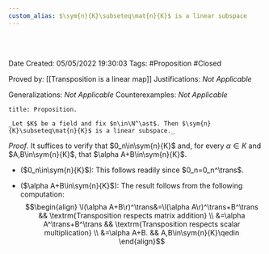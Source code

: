 ```yaml
---
custom_alias: $\sym{n}{K}\subseteq\mat{n}{K}$ is a linear subspace
---
```


<br />
<br />

Date Created: 05/05/2022 19:30:03
Tags: #Proposition #Closed

Proved by: [[Transposition is a linear map]]
Justifications: _Not Applicable_

Generalizations: _Not Applicable_
Counterexamples: _Not Applicable_

``` ad-Proposition
title: Proposition.

_Let $K$ be a field and fix $n\in\N^\ast$. Then $\sym{n}{K}\subseteq\mat{n}{K}$ is a linear subspace._

```

_Proof_. It suffices to verify that $0_n\in\sym{n}{K}$ and, for every $\alpha\in K$ and $A,B\in\sym{n}{K}$, that $\alpha A+B\in\sym{n}{K}$.
* ($0_n\in\sym{n}{K}$): This follows readily since $0_n=0_n^\trans$.

* ($\alpha A+B\in\sym{n}{K}$): The result follows from the following computation:
$$\begin{align}
    \l(\alpha A+B\r)^\trans&=\l(\alpha A\r)^\trans+B^\trans && \textrm{Transposition respects matrix addition} \\
    &=\alpha A^\trans+B^\trans && \textrm{Transposition respects scalar multiplication} \\
    &=\alpha A+B. && A,B\in\sym{n}{K}\qedin
\end{align}$$
